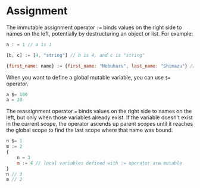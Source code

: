 # Assignment
The immutable assignment operator `:=` binds values on the right side to names on the left, potentially by destructuring an object or list. For example:
```js
a : = 1 // a is 1

[b, c] := [4, "string"] // b is 4, and c is "string"

{first_name: name} := {first_name: "Nobuharu", last_name: "Shimazu"} // name is "Nobuharu"
```
When you want to define a global mutable variable, you can use `$=` operator.
```js
a $= 100
a = 20
```

The reassignment operator `=` binds values on the right side to names on the left, but only when those variables already exist.
If the variable doesn't exist in the current scope, the operator ascends up parent scopes until it reaches the global scope to find the last scope where that name was bound.
```js
n $= 1
m := 2
{
    n = 3
    m := 4 // local variables defined with := operator are mutable
}
n // 3
m // 2
```
